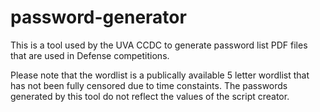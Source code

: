 # password-generator
This is a tool used by the UVA CCDC to generate password list PDF files that are used in Defense competitions.

Please note that the wordlist is a publically available 5 letter wordlist that has not been fully censored due to time constaints. The passwords generated by this tool do not reflect the values of the script creator.
